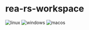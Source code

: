 # rea-rs-workspace

![linux](https://github.com/Levitanus/rea-rs/actions/workflows/build-linux.yml/badge.svg)
![windows](https://github.com/Levitanus/rea-rs/actions/workflows/build-windows.yml/badge.svg)
![macos](https://github.com/Levitanus/rea-rs/actions/workflows/build-macos.yml/badge.svg)
